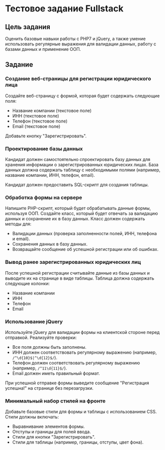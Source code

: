 # Тестовое задание Fullstack

## Цель задания
Оценить базовые навыки работы с PHP7 и jQuery, а также умение использовать регулярные выражения для валидации данных, работу с базами данных и применение ООП.

## Задание

### Создание веб-страницы для регистрации юридического лица
Создайте веб-страницу с формой, которая будет содержать следующие поля:
- Название компании (текстовое поле)
- ИНН (текстовое поле)
- Телефон (текстовое поле)
- Email (текстовое поле)

Добавьте кнопку "Зарегистрировать".

### Проектирование базы данных
Кандидат должен самостоятельно спроектировать базу данных для хранения информации о зарегистрированных юридических лицах. База данных должна содержать таблицу с необходимыми полями (например, название компании, ИНН, телефон, email).

Кандидат должен предоставить SQL-скрипт для создания таблицы.

### Обработка формы на сервере
Напишите PHP-скрипт, который будет обрабатывать данные формы, используя ООП. Создайте класс, который будет отвечать за валидацию данных и сохранение их в базу данных. Класс должен содержать методы для:
- Валидации данных (проверка заполненности полей, ИНН, телефона и email).
- Сохранения данных в базу данных.
- Возвращайте сообщение об успешной регистрации или об ошибках.

### Вывод ранее зарегистрированных юридических лиц
После успешной регистрации считывайте данные из базы данных и выводите их на странице в виде таблицы. Таблица должна содержать следующие колонки:
- Название компании
- ИНН
- Телефон
- Email

### Использование jQuery
Используйте jQuery для валидации формы на клиентской стороне перед отправкой. Реализуйте проверки:
- Все поля должны быть заполнены.
- ИНН должен соответствовать регулярному выражению (например, `/^\d{10}$|^\d{12}$/`).
- Телефон должен соответствовать регулярному выражению (например, `/^11\d{11}$/`).
- Email должен иметь правильный формат.

При успешной отправке формы выведите сообщение "Регистрация успешна!" на странице без перезагрузки.

### Минимальный набор стилей на фронте
Добавьте базовые стили для формы и таблицы с использованием CSS. Стили должны включать:
- Выравнивание элементов формы.
- Отступы и границы для полей ввода.
- Стили для кнопки "Зарегистрировать".
- Стили для таблицы (например, границы, отступы, цвет фона).